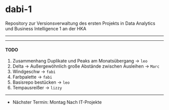 # dabi-1
Repository zur Versionsverwaltung des ersten Projekts in Data Analytics und Business Intelligence 1 an der HKA

---
---
#### TODO

1) Zusammenhang Duplikate und Peaks am Monatsübergang -> `leo` <br>
2) Delta -> Außergewöhnlich große Abstände zwischen Ausleihen -> `Marc`<br>
3) Windgeschw -> `fabi` <br>
4) Farbpalette -> `fabi` <br>
5) Basisrepo bestücken -> `leo` <br>
6) Tempausreißer -> `lizzy`


---

- Nächster Termin: Montag Nach IT-Projekte
